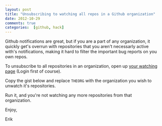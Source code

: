 ```yaml
---
layout: post
title: "Unsubscribing to watching all repos in a Github organization"
date: 2012-10-29
comments: true
categories:  [github, hack]
---
```


Github notifications are great, but if you are a part of any organization, 
it quickly get's overrun with repositories that you aren't necessarly active with's notifications, making it hard to filter the important bug reports on you own repos.

To unsubscribe to all repositories in an organization, open up [your watching page](https://github.com/watching) (Login first of course).

Copy the gist below and replace `THEORG` with the organization you wish to unwatch it's repositories.

<script src="https://gist.github.com/3973829.js" type="text/javascript"></script>

Run it, and you're not watching any more repositories from that organization.

Enjoy,

Erik
